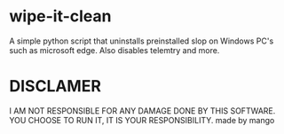 # wipe-it-clean


A simple python script that uninstalls preinstalled slop on Windows PC's such as microsoft edge. Also disables telemtry and more.
# DISCLAMER
I AM NOT RESPONSIBLE FOR ANY DAMAGE DONE BY THIS SOFTWARE. YOU CHOOSE TO RUN IT, IT IS YOUR RESPONSIBILITY.
made by mango

